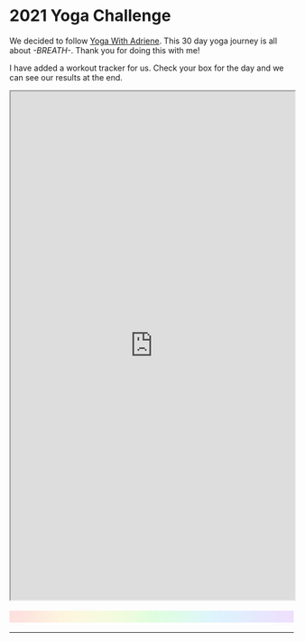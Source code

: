 <h1>2021 Yoga Challenge</h1>

We decided to follow [Yoga With Adriene](http://www.yogawithadriene.com). This 30 day yoga journey is all about <i>-BREATH-</i>. Thank you for doing this with me!

I have added a workout tracker for us. Check your box for the day and we can see our results at the end.

<center><iframe src="https://docs.google.com/spreadsheets/d/1fzHIS9F3h7_Ye_u6GTZrP302NkpeiTNLZC8_MBYyOKE/edit?usp=sharing" width="100%" height="900"></iframe></center>


![header](/images/SkinnyRainbow.jpg)

----